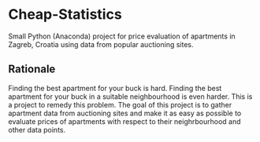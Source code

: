 # Cheap-Statistics
Small Python (Anaconda) project for price evaluation of apartments in Zagreb, Croatia using data from popular auctioning sites.

## Rationale
Finding the best apartment for your buck is hard. Finding the best apartment for your buck in a suitable neighbourhood is even harder. This is a project to remedy this problem. The goal of this project is to gather apartment data from auctioning sites and make it as easy as possible to evaluate prices of apartments with respect to their neighrbourhood and other data points.
